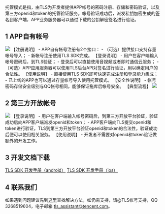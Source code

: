 托管模式是指，由TLS为开发者提供APP帐号的密码注册、存储和密码验证，以及第三方openid和token的托管验证服务。帐号验证成功后，派发私钥加密生成的签名到客户端，APP业务服务器可以通过下载的公钥解密签名进行验证。
## 1 APP自有帐号

![](http://imgcache.tce.fsphere.cn/static/mccdn.qcloud.com/static/img/87d168d10fc0d486d597d65f0ccffe0e/image.png)
【注册说明】
	- APP自有帐号注册有2个接口：
	- （可选）提供接口支持存量帐号导入；
	- 新帐号注册使用TLS SDK完成。
【登录说明】
	- 用户在客户端输入帐号密码后，到TLS验证；
	- 登录后可以直接使用音视频或者即时通信云服务；
	- （可选）APP应用服务器可以使用TLS后台API对签名进行验证，用以确定用户的合法性。
【使用说明】
	- 直接使用TLS SDK即可快速完成注册和登录能力集成；
	- 已上线的APP也可以通过存量帐号导入使用托管模式。
【安全性说明】
	- 帐号密码存储安全级别与QQ帐号相同，能够保证拖库后帐号安全。
【典型流程】
![](http://imgcache.tce.fsphere.cn/static/mccdn.qcloud.com/static/img/ee63332d49e91cde6fd81d0bc3f4fdb9/image.png)

## 2 第三方开放帐号

![](http://imgcache.tce.fsphere.cn/static/mccdn.qcloud.com/static/img/28e969049aec41f54e7db9500f8641a0/image.png)
【登录说明】
	- 用户在客户端输入帐号密码后，到第三方开放平台验证，验证成功后向APP客户端派发openid和token；
	- APP客户端向TLS提交openid和token进行验证，TLS到第三方开放平台验证openid和token的合法性，验证成功后便可以使用相关服务。
【使用说明】
	- 开发者不需要对openid和token验证做额外的开发工作。

## 3 开发文档下载

[TLS SDK 开发手册（android）](http://share.weiyun.com/5e7b32ad01db1ef57c6780c00335d4de)
[TLS SDK 开发手册（ios）](http://share.weiyun.com/5e7b32ad01db1ef57c6780c00335d4de)

## 4 联系我们

如果遇到问题建议先到[这里](http://bbs.qcloud.com/thread-8287-1-1.html)查找解决方法，如仍需支持，请@TLS帐号支持，QQ 3268519604，电子邮箱 tls_assistant@tencent.com。
